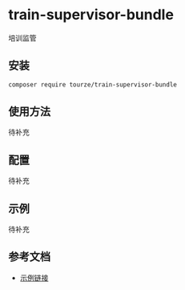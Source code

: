 # train-supervisor-bundle

培训监管

## 安装

```bash
composer require tourze/train-supervisor-bundle
```

## 使用方法

待补充

## 配置

待补充

## 示例

待补充

## 参考文档

- [示例链接](https://example.com)
